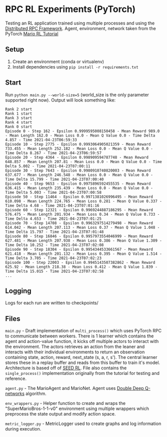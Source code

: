 # RPC RL Experiments (PyTorch)

Testing an RL application trained using multiple processes and using the [Distributed RPC Framework](https://pytorch.org/docs/master/rpc.html?highlight=rpc). Agent, environment, network taken from the PyTorch [Mario RL Tutorial](https://pytorch.org/tutorials/intermediate/mario_rl_tutorial.html)

## Setup

1. Create an environment (conda or virtualenv)
2. Install dependencies using `pip install -r requirements.txt`

## Start

Run `python main.py --world-size=5` (world_size is the only parameter supported right now). Output will look something like:

```
Rank 2 start
Rank 1 start
Rank 3 start
Rank 4 start
Rank 0 start
Episode 0 - Step 162 - Epsilon 0.9999595008150458 - Mean Reward 989.0 - Mean Length 162.0 - Mean Loss 0.0 - Mean Q Value 0.0 - Time Delta 4.857 - Time 2021-04-23T06:59:33
Episode 10 - Step 2775 - Epsilon 0.9993064905021359 - Mean Reward 733.455 - Mean Length 252.182 - Mean Loss 0.0 - Mean Q Value 0.0 - Time Delta 8.267 - Time 2021-04-23T06:59:57
Episode 20 - Step 4364 - Epsilon 0.998909594787748 - Mean Reward 648.857 - Mean Length 207.81 - Mean Loss 0.0 - Mean Q Value 0.0 - Time Delta 5.002 - Time 2021-04-23T07:00:11
Episode 30 - Step 7643 - Epsilon 0.9980910740820003 - Mean Reward 637.677 - Mean Length 246.548 - Mean Loss 0.0 - Mean Q Value 0.0 - Time Delta 15.799 - Time 2021-04-23T07:00:40
Episode 40 - Step 9653 - Epsilon 0.9975896592455535 - Mean Reward 636.415 - Mean Length 235.439 - Mean Loss 0.0 - Mean Q Value 0.0 - Time Delta 5.003 - Time 2021-04-23T07:00:58
Episode 50 - Step 11464 - Epsilon 0.9971381026996495 - Mean Reward 610.098 - Mean Length 224.765 - Mean Loss 0.281 - Mean Q Value 0.337 - Time Delta 4.68 - Time 2021-04-23T07:01:16
Episode 60 - Step 12321 - Epsilon 0.9969244887186295 - Mean Reward 576.475 - Mean Length 201.934 - Mean Loss 0.34 - Mean Q Value 0.733 - Time Delta 4.653 - Time 2021-04-23T07:01:25
Episode 70 - Step 14708 - Epsilon 0.9963297514279498 - Mean Reward 614.042 - Mean Length 207.113 - Mean Loss 0.37 - Mean Q Value 1.048 - Time Delta 15.797 - Time 2021-04-23T07:01:48
Episode 80 - Step 16846 - Epsilon 0.9957973554046999 - Mean Reward 627.481 - Mean Length 207.938 - Mean Loss 0.386 - Mean Q Value 1.309 - Time Delta 10.252 - Time 2021-04-23T07:02:08
Episode 90 - Step 18304 - Epsilon 0.9954344533661567 - Mean Reward 621.418 - Mean Length 201.132 - Mean Loss 0.395 - Mean Q Value 1.514 - Time Delta 3.705 - Time 2021-04-23T07:02:23
Episode 100 - Step 22003 - Epsilon 0.9945143507382862 - Mean Reward 625.92 - Mean Length 218.38 - Mean Loss 0.412 - Mean Q Value 1.839 - Time Delta 15.015 - Time 2021-04-23T07:02:58
...
```

## Logging

Logs for each run are written to checkpoints/

## Files

`main.py` - Draft implementation of `multi_process()` which uses PyTorch RPC to communicate between workers. There is 1 learner which contains the agent and action-value function, it kicks off multiple actors to interact with the environment. The actors retrieves an action from the leaner and interacts with their individual environments to return an observation containing state, action, reward, next_state (s, a, r, s'). The central learner stores these in a replay buffer and reads from this buffer to train it's model. Architecture is based off of [SEED RL](https://openreview.net/pdf?id=rkgvXlrKwH). File also contains the `single_process()` implementation originally from the tutorial for testing and reference.

`agent.py` - The MarioAgent and MarioNet. Agent uses [Double Deep Q-networks](https://arxiv.org/pdf/1509.06461.pdf) algorithm.

`env_wrappers.py` - Helper function to create and wraps the "SuperMarioBros-1-1-v0" environment using multiple wrappers which preprocess the state output and modify action space.

`metric_logger.py` - MetricLogger used to create graphs and log information during execution.